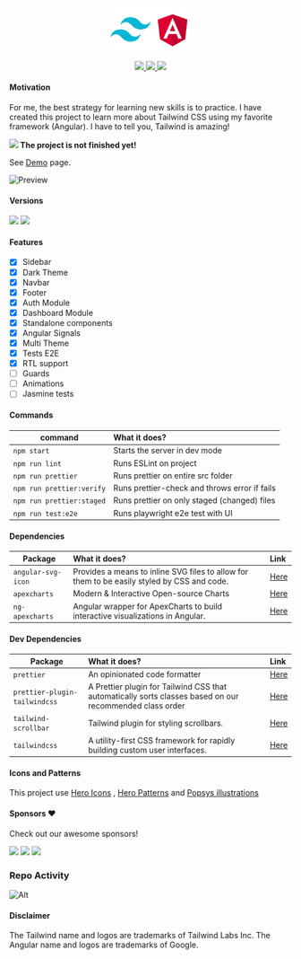 <p align="center">
    <img src="src/assets/preview/logo.png" width="150">
</p>

<p align="center">
    <a href="https://github.com/juanmatute/GolfLeagueManager/stargazers">
        <img height= "24" src="https://img.shields.io/github/stars/juanmatute/GolfLeagueManager?colorA=1e1e28&colorB=c9cbff&style=for-the-badge">
    </a>
    <a href="https://github.com/juanmatute/GolfLeagueManager/issues">
        <img height= "24" src="https://img.shields.io/github/issues/juanmatute/GolfLeagueManager?colorA=1e1e28&colorB=f7be95&style=for-the-badge">
    </a>
    <a href="https://github.com/juanmatute/GolfLeagueManager/contributors">
        <img height= "24" src="https://img.shields.io/github/contributors/juanmatute/GolfLeagueManager?colorA=1e1e28&colorB=b1e1a6&style=for-the-badge">
    </a>
</p>

#### Motivation

For me, the best strategy for learning new skills is to practice. I have created this project to learn more about Tailwind CSS using my favorite framework (Angular). I have to tell you, Tailwind is amazing!

<b><img src="https://cdn-icons-png.flaticon.com/512/6897/6897039.png" width="14"/> The project is not finished yet!</b>

See [Demo](https://at.lanno.dev) page.

<p>
  <img alt="Preview" src="src/assets/preview/preview.gif">
</p>

#### Versions

<a href="https://angular.io"><img height= "24" src= "https://img.shields.io/badge/Angular 19-DD0031?style=for-the-badge&logo=angular&logoColor=white"></a> <a href="https://tailwindcss.com"><img height= "24" src= "https://img.shields.io/badge/Tailwind 4-0ea5e9?style=for-the-badge&logo=tailwind-css&logoColor=white"></a>

#### Features

- [x] Sidebar
- [x] Dark Theme
- [x] Navbar
- [x] Footer
- [x] Auth Module
- [x] Dashboard Module
- [x] Standalone components
- [x] Angular Signals
- [x] Multi Theme
- [x] Tests E2E
- [x] RTL support
- [ ] Guards
- [ ] Animations
- [ ] Jasmine tests

#### Commands

| command                   | What it does?                                 |
| ------------------------- | :-------------------------------------------- |
| `npm start`               | Starts the server in dev mode                 |
| `npm run lint`            | Runs ESLint on project                        |
| `npm run prettier`        | Runs prettier on entire src folder            |
| `npm run prettier:verify` | Runs prettier-check and throws error if fails |
| `npm run prettier:staged` | Runs prettier on only staged (changed) files  |
| `npm run test:e2e`        | Runs playwright e2e test with UI              |

#### Dependencies

| Package            | What it does?                                                                               | Link                                                   |
| ------------------ | :------------------------------------------------------------------------------------------ | :----------------------------------------------------- |
| `angular-svg-icon` | Provides a means to inline SVG files to allow for them to be easily styled by CSS and code. | [Here](https://www.npmjs.com/package/angular-svg-icon) |
| `apexcharts`       | Modern & Interactive Open-source Charts                                                     | [Here](https://www.npmjs.com/package/apexcharts)       |
| `ng-apexcharts`    | Angular wrapper for ApexCharts to build interactive visualizations in Angular.              | [Here](https://www.npmjs.com/package/ng-apexcharts)    |

#### Dev Dependencies

| Package                       | What it does?                                                                                            | Link                                                              |
| ----------------------------- | :------------------------------------------------------------------------------------------------------- | :---------------------------------------------------------------- |
| `prettier`                    | An opinionated code formatter                                                                            | [Here](https://www.npmjs.com/package/prettier)                    |
| `prettier-plugin-tailwindcss` | A Prettier plugin for Tailwind CSS that automatically sorts classes based on our recommended class order | [Here](https://www.npmjs.com/package/prettier-plugin-tailwindcss) |
| `tailwind-scrollbar`          | Tailwind plugin for styling scrollbars.                                                                  | [Here](https://www.npmjs.com/package/tailwind-scrollbar)          |
| `tailwindcss`                 | A utility-first CSS framework for rapidly building custom user interfaces.                               | [Here](https://www.npmjs.com/package/tailwindcss)                 |

#### Icons and Patterns

This project use [Hero Icons](https://heroicons.com/) , [Hero Patterns](https://heropatterns.com/) and [Popsys illustrations](https://popsy.co/)

#### Sponsors ❤️

Check out our awesome sponsors!

[<img src="https://avatars.githubusercontent.com/u/19482926?v=4" width="60">](https://github.com/jhonnygarcia)
[<img src="https://avatars.githubusercontent.com/u/44730111?v=4" width="60">](https://github.com/ramses-i)
[<img src="https://avatars.githubusercontent.com/u/67803716?v=4" width="60">](https://github.com/walteribanez555)

### Repo Activity

![Alt](https://repobeats.axiom.co/api/embed/75671ffcba2d7e21fb5ceb8e32598fb8335cfa20.svg 'Repobeats analytics image')

#### Disclaimer

The Tailwind name and logos are trademarks of Tailwind Labs Inc.
The Angular name and logos are trademarks of Google.
